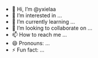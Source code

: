 - 👋 Hi, I’m @yxielaa
- 👀 I’m interested in ...
- 🌱 I’m currently learning ...
- 💞️ I’m looking to collaborate on ...
- 📫 How to reach me ...
- 😄 Pronouns: ...
- ⚡ Fun fact: ...

<!---
yxielaa/yxielaa is a ✨ special ✨ repository because its `README.md` (this file) appears on your GitHub profile.
You can click the Preview link to take a look at your changes.
--->
